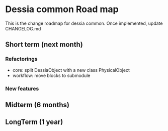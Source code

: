 # Dessia common Road map

This is the change roadmap for dessia common.
Once implemented, update CHANGELOG.md

## Short term (next month)

### Refactorings
* core: split DessiaObject with a new class PhysicalObject
* workflow: move blocks to submodule

### New features
 

## Midterm (6 months)


## LongTerm (1 year)
